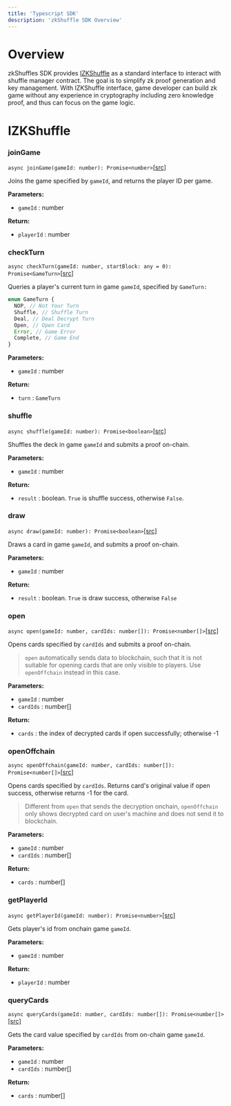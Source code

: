 ```yaml
---
title: 'Typescript SDK'
description: 'zkShuffle SDK Overview'
---
```


# Overview

zkShuffles SDK provides [IZKShuffle](https://github.com/manta-network/zkShuffle/blob/main/packages/jssdk/src/shuffle/zkShuffle.ts#L47-L58) as a standard interface to interact with shuffle manager contract.
The goal is to simplify zk proof generation and key management.
With IZKShuffle interface, game developer can build zk game without any experience in cryptography including zero knowledge proof, and thus can focus on the game logic.

# IZKShuffle

### joinGame
```async joinGame(gameId: number): Promise<number>```[[src]](https://github.com/manta-network/zkShuffle/blob/main/packages/jssdk/src/shuffle/zkShuffle.ts#L128)

Joins the game specified by `gameId`, and returns the player ID per game.

**Parameters:**
  - `gameId` : number

**Return:**
  - `playerId` : number

### checkTurn
```async checkTurn(gameId: number, startBlock: any = 0): Promise<GameTurn>```[[src]](https://github.com/manta-network/zkShuffle/blob/main/packages/jssdk/src/shuffle/zkShuffle.ts#LL140C3-L140C74)

Queries a player's current turn in game `gameId`, specified by `GameTurn:`

  ```typescript
  enum GameTurn {
    NOP, // Not Your Turn
    Shuffle, // Shuffle Turn
    Deal, // Deal Decrypt Turn
    Open, // Open Card
    Error, // Game Error
    Complete, // Game End
  }
  ```

**Parameters:**
- `gameId` : number

**Return:**
- `turn` : `GameTurn`


### shuffle
```async shuffle(gameId: number): Promise<boolean>```[[src]](https://github.com/manta-network/zkShuffle/blob/main/packages/jssdk/src/shuffle/zkShuffle.ts#LL240C3-L240C50)

Shuffles the deck in game `gameId` and submits a proof on-chain.

**Parameters:**
- `gameId` : number

**Return:**
- `result` : boolean. `True` is shuffle success, otherwise `False`.

### draw
```async draw(gameId: number): Promise<boolean>```[[src]](https://github.com/manta-network/zkShuffle/blob/main/packages/jssdk/src/shuffle/zkShuffle.ts#L280)

Draws a card in game `gameId`, and submits a proof on-chain.

**Parameters:**
- `gameId` : number

**Return:**
- `result` : boolean. `True` is draw success, otherwise `False`

### open
```async open(gameId: number, cardIds: number[]): Promise<number[]>```[[src]](https://github.com/manta-network/zkShuffle/blob/main/packages/jssdk/src/shuffle/zkShuffle.ts#L361)

Opens cards specified by `cardIds` and submits a proof on-chain.
> `open` automatically sends data to blockchain, such that it is not suitable for opening cards that are only visible to players. Use `openOffchain` instead in this case.

**Parameters:**
- `gameId` : number
- `cardIds` : number[]

**Return:**
- `cards` : the index of decrypted cards if open successfully; otherwise -1

### openOffchain
```async openOffchain(gameId: number, cardIds: number[]): Promise<number[]>```[[src]](https://github.com/manta-network/zkShuffle/blob/main/packages/jssdk/src/shuffle/zkShuffle.ts#L342)

Opens cards specified by `cardIds`. Returns card's original value if open success, otherwise returns -1 for the card.
> Different from `open` that sends the decryption onchain, `openOffchain` only shows decrypted card on user's machine and does not send it to blockchain.

**Parameters:**
- `gameId` : number
- `cardIds` : number[]

**Return:**
- `cards` : number[]

### getPlayerId
```async getPlayerId(gameId: number): Promise<number>```[[src]](https://github.com/manta-network/zkShuffle/blob/main/packages/jssdk/src/shuffle/zkShuffle.ts#L135)

Gets player's id from onchain game `gameId`.

**Parameters:**
- `gameId` : number

**Return:**
- `playerId` : number

### queryCards
```async queryCards(gameId: number, cardIds: number[]): Promise<number[]>```[[src]](https://github.com/manta-network/zkShuffle/blob/main/packages/jssdk/src/shuffle/zkShuffle.ts#L352)

Gets the card value specified by `cardIds` from on-chain game `gameId`.

**Parameters:**
- `gameId` : number
- `cardIds` : number[]

**Return:**
- `cards` : number[]
